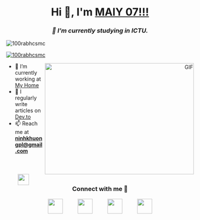 <h1 align="center">Hi 👋, I'm <a href="https://100rabhcsmc.github.io/Me.io/" target="blank">MAIY 07!!!</a></h1>
<h3 align="center"><i>🌱 I’m currently studying in ICTU.</i></h3>

<p align="left">
  <img src="https://komarev.com/ghpvc/?username=100rabhcsmc&label=Profile%20views&color=0e75b6&style=flat" alt="100rabhcsmc" />
</p>

<p align="left">
  <a href="https://www.tiktok.com/@ninhkhuong.05" target="blank">
    <img src="https://img.shields.io/twitter/follow/100rabhcsmc?logo=twitter&style=for-the-badge" alt="100rabhcsmc" />
  </a>
</p>

<a target="_blank" align="right">
  <img align="right" height="300" width="400" alt="GIF" src="https://media.giphy.com/media/SWoSkN6DxTszqIKEqv/giphy.gif">
</a>

- 🔭 I’m currently working at <a href="https://phoenix.tech/griffyn/" target="blank">My Home</a>
- 📝 I regularly write articles on [Dev.to](https://dev.to/100rabhcsmc)
- 📫 Reach me at <strong>ninhkhuongpl@gmail.com</strong>
<br/>

<h3 align="center">
  <img src="https://media.giphy.com/media/iY8CRBdQXODJSCERIr/giphy.gif" width="30" height="30" style="margin-right: 10px;">Connect with me 🤝
</h3>

<p align="center">
  <div align="center" class="icons-social" style="display: flex; justify-content: center; align-items: center; width: 80%; margin: auto;">
    <a style="margin: 0 20px;" target="_blank" href="https://www.linkedin.com/">
      <img src="https://img.icons8.com/?size=100&id=98960&format=png&color=000000" width="40" height="40">
    </a>
    <a style="margin: 0 20px;" target="_blank" href="https://github.com/maiychrus25/">
      <img src="https://img.icons8.com/?size=100&id=62856&format=png&color=000000" width="40" height="40">
    </a>
    <a style="margin: 0 20px;" target="_blank" href="https://www.instagram.com/khuong.ninh.963/">
      <img src="https://img.icons8.com/?size=100&id=32323&format=png&color=000000" width="40" height="40">
    </a>
    <a style="margin: 0 20px;" target="_blank" href="https://www.tiktok.com/@ninhkhuong.05">
      <img src="https://img.icons8.com/?size=100&id=118640&format=png&color=000000" width="40" height="40">
    </a>
  </div>
</p>
